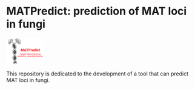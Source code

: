 # MATPredict: prediction of MAT loci in fungi
<img src="logo.jpg" alt="Logo" width="100"/>

This repository is dedicated to the development of a tool that can predict MAT loci in fungi.
